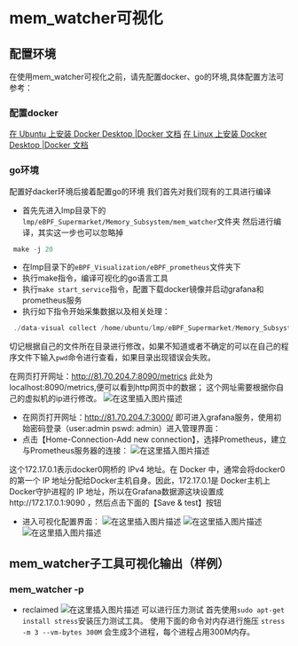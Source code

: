 # mem_watcher可视化
## 配置环境
在使用mem_watcher可视化之前，请先配置docker、go的环境,具体配置方法可参考：
### 配置docker
[在 Ubuntu 上安装 Docker Desktop |Docker 文档](https://docs.docker.com/desktop/install/ubuntu/#install-docker-desktop)
[在 Linux 上安装 Docker Desktop |Docker 文档](https://docs.docker.com/desktop/install/linux-install/)
### go环境
配置好dacker环境后接着配置go的环境 
我们首先对我们现有的工具进行编译
- 首先先进入lmp目录下的`lmp/eBPF_Supermarket/Memory_Subsystem/mem_watcher`文件夹
然后进行编译，其实这一步也可以忽略掉
```c
 make -j 20	
```
- 在lmp目录下的`eBPF_Visualization/eBPF_prometheus`文件夹下
- 执行make指令，编译可视化的go语言工具
- 执行`make start_service`指令，配置下载docker镜像并启动grafana和prometheus服务
- 执行如下指令开始采集数据以及相关处理：
```c
 ./data-visual collect /home/ubuntu/lmp/eBPF_Supermarket/Memory_Subsystem/mem_watcher -p
```
切记根据自己的文件所在目录进行修改，如果不知道或者不确定的可以在自己的程序文件下输入`pwd`命令进行查看，如果目录出现错误会失败。

在网页打开网址：http://81.70.204.7:8090/metrics 此处为localhost:8090/metrics,便可以看到http网页中的数据；
这个网址需要根据你自己的虚拟机的ip进行修改。
![在这里插入图片描述](https://img-blog.csdnimg.cn/direct/a2aab03835bf44ca8a27023c8c445bad.png)
- 在网页打开网址：http://81.70.204.7:3000/ 即可进入grafana服务，使用初始密码登录（user:admin pswd: admin）进入管理界面：
- 点击【Home-Connection-Add new connection】，选择Prometheus，建立与Prometheus服务器的连接：
![在这里插入图片描述](https://img-blog.csdnimg.cn/direct/1e41ec78f5fa4923a5a1e18cab233c62.png)

这个172.17.0.1表示docker0网桥的 IPv4 地址。在 Docker 中，通常会将docker0的第一个 IP 地址分配给Docker主机自身。因此，172.17.0.1是 Docker主机上Docker守护进程的 IP 地址，所以在Grafana数据源这块设置成http://172.17.0.1:9090 ，然后点击下面的【Save & test】按钮
- 进入可视化配置界面：
![在这里插入图片描述](https://img-blog.csdnimg.cn/direct/6e37ecb4c62245b2a68a80dc07643ac9.png)
![在这里插入图片描述](https://img-blog.csdnimg.cn/direct/fbdb65ef1cc54c128594a96cad5e2386.png)
![在这里插入图片描述](https://img-blog.csdnimg.cn/direct/4f3a33b65929429b96b683e573593938.png)
## mem_watcher子工具可视化输出（样例）
### mem_watcher -p
- reclaimed
![在这里插入图片描述](https://img-blog.csdnimg.cn/direct/eed35e475ba6422ca176f966b011902c.png)
可以进行压力测试 
首先使用`sudo apt-get install stress`安装压力测试工具。
使用下面的命令对内存进行施压 `stress -m 3 --vm-bytes 300M`
会生成3个进程，每个进程占用300M内存。
